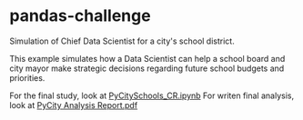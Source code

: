 # pandas-challenge
Simulation of Chief Data Scientist for a city's school district.

This example simulates how a Data Scientist can help a school board and city mayor make strategic decisions regarding future school budgets and priorities.

For the final study, look at [PyCitySchools_CR.ipynb](./PyCitySchools_CR.ipynb)
For writen final analysis, look at [PyCity Analysis Report.pdf](./PyCity%20Analysis%20Report.pdf)
